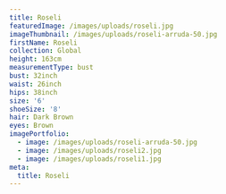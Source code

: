 ```yaml
---
title: Roseli
featuredImage: /images/uploads/roseli.jpg
imageThumbnail: /images/uploads/roseli-arruda-50.jpg
firstName: Roseli
collection: Global
height: 163cm
measurementType: bust
bust: 32inch
waist: 26inch
hips: 38inch
size: '6'
shoeSize: '8'
hair: Dark Brown
eyes: Brown
imagePortfolio:
  - image: /images/uploads/roseli-arruda-50.jpg
  - image: /images/uploads/roseli2.jpg
  - image: /images/uploads/roseli1.jpg
meta:
  title: Roseli
---
```


